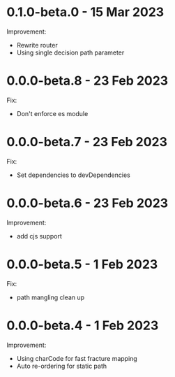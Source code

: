 # 0.1.0-beta.0 - 15 Mar 2023
Improvement:
- Rewrite router
- Using single decision path parameter

# 0.0.0-beta.8 - 23 Feb 2023
Fix:
- Don't enforce es module

# 0.0.0-beta.7 - 23 Feb 2023
Fix:
- Set dependencies to devDependencies

# 0.0.0-beta.6 - 23 Feb 2023
Improvement:
- add cjs support

# 0.0.0-beta.5 - 1 Feb 2023
Fix:
- path mangling clean up

# 0.0.0-beta.4 - 1 Feb 2023
Improvement:
- Using charCode for fast fracture mapping
- Auto re-ordering for static path